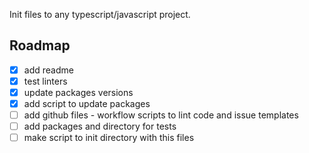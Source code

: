 Init files to any typescript/javascript project.

## Roadmap

- [x] add readme
- [x] test linters
- [x] update packages versions
- [x] add script to update packages
- [ ] add github files - workflow scripts to lint code and issue templates
- [ ] add packages and directory for tests
- [ ] make script to init directory with this files
